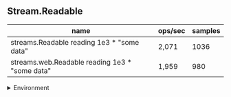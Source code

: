 ## Stream.Readable

|name|ops/sec|samples|
|-|-|-|
|streams.Readable reading 1e3 * "some data"|2,071|1036|
|streams.web.Readable reading 1e3 * "some data"|1,959|980|


<details>
<summary>Environment</summary>

* __Machine:__ linux x64 | 4 vCPUs | 7.6GB Mem
* __Run:__ Fri Oct 11 2024 18:55:54 GMT+0000 (Coordinated Universal Time)
* __Node:__ `v22.8.0`
</details>

<!--
{"environment":{"platform":"linux","arch":"x64","cpus":4,"totalMemory":7.597888946533203},"benchmarks":[{"name":"streams.Readable reading 1e3 * \"some data\"","opsSec":2071.129019828775,"samples":1036},{"name":"streams.web.Readable reading 1e3 * \"some data\"","opsSec":1959.234687664774,"samples":980}]}-->
